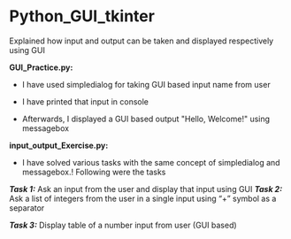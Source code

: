 # Python_GUI_tkinter
Explained how input and output can be taken and displayed respectively using GUI

**GUI_Practice.py:**

- I have used simpledialog for taking GUI based input name from user
  
- I have printed that input in console
  
- Afterwards, I displayed a GUI based output "Hello, Welcome!" using messagebox


**input_output_Exercise.py:**

- I have solved various tasks with the same concept of simpledialog and messagebox.! Following were the tasks

**_Task 1:_**  Ask an input from the user and display that input using GUI
**_Task 2:_** Ask a list of integers from the user in a single input using “+” symbol as a separator

**_Task 3:_** Display table of a number input from user (GUI based)









